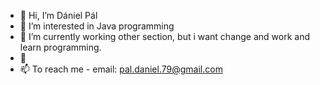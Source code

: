 - 👋 Hi, I’m Dániel Pál
- 👀 I’m interested in Java programming
- 🌱 I’m currently working other section, but i want change and work and learn programming.
- 💞️ 
- 📫 To reach me -  email: pal.daniel.79@gmail.com

<!---
Pal79/Pal79 is a ✨ special ✨ repository because its `README.md` (this file) appears on your GitHub profile.
You can click the Preview link to take a look at your changes.
--->
